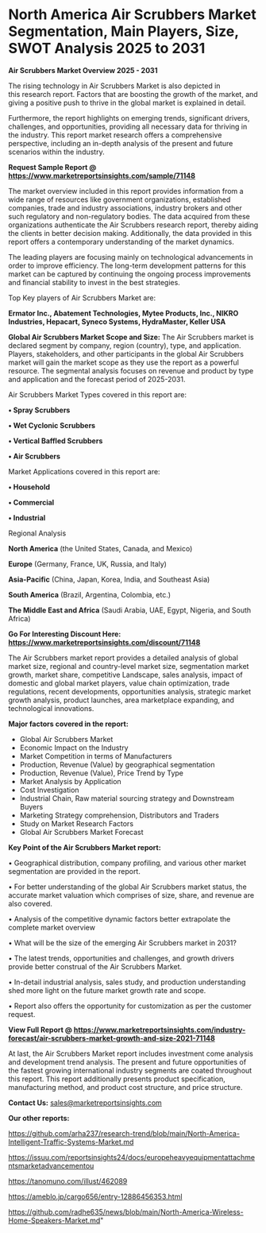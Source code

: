 # North America Air Scrubbers Market Segmentation, Main Players, Size, SWOT Analysis 2025 to 2031

<Strong> Air Scrubbers Market Overview 2025 - 2031</strong>

The rising technology in Air Scrubbers Market is also depicted in this research report. Factors that are boosting the growth of the market, and giving a positive push to thrive in the global market is explained in detail.

Furthermore, the report highlights on emerging trends, significant drivers, challenges, and opportunities, providing all necessary data for thriving in the industry. This report market research offers a comprehensive perspective, including an in-depth analysis of the present and future scenarios within the industry.

<strong>Request Sample Report @ <a href=https://www.marketreportsinsights.com/sample/71148>https://www.marketreportsinsights.com/sample/71148</a></strong>

The market overview included in this report provides information from a wide range of resources like government organizations, established companies, trade and industry associations, industry brokers and other such regulatory and non-regulatory bodies. The data acquired from these organizations authenticate the Air Scrubbers research report, thereby aiding the clients in better decision making. Additionally, the data provided in this report offers a contemporary understanding of the market dynamics.

The leading players are focusing mainly on technological advancements in order to improve efficiency. The long-term development patterns for this market can be captured by continuing the ongoing process improvements and financial stability to invest in the best strategies.

Top Key players of Air Scrubbers Market are:

<strong>Ermator Inc., Abatement Technologies, Mytee Products, Inc., NIKRO Industries, Hepacart, Syneco Systems, HydraMaster, Keller USA</strong>

<strong><b>Global Air Scrubbers Market Scope and Size:</b></strong>
The Air Scrubbers market is declared segment by company, region (country), type, and application. Players, stakeholders, and other participants in the global Air Scrubbers market will gain the market scope as they use the report as a powerful resource. The segmental analysis focuses on revenue and product by type and application and the forecast period of 2025-2031.

Air Scrubbers Market Types covered in this report are:

<strong>• Spray Scrubbers

• Wet Cyclonic Scrubbers

• Vertical Baffled Scrubbers

• Air Scrubbers</strong>

Market Applications covered in this report are:

<strong>• Household

• Commercial

• Industrial</strong> 

Regional Analysis

<strong>North America</strong> (the United States, Canada, and Mexico)

<strong>Europe</strong> (Germany, France, UK, Russia, and Italy)

<strong>Asia-Pacific</strong> (China, Japan, Korea, India, and Southeast Asia)

<strong>South America</strong> (Brazil, Argentina, Colombia, etc.)

<strong>The Middle East and Africa</strong> (Saudi Arabia, UAE, Egypt, Nigeria, and South Africa)

<strong>Go For Interesting Discount Here: <a href=https://www.marketreportsinsights.com/discount/71148>https://www.marketreportsinsights.com/discount/71148</a></strong>

The Air Scrubbers market report provides a detailed analysis of global market size, regional and country-level market size, segmentation market growth, market share, competitive Landscape, sales analysis, impact of domestic and global market players, value chain optimization, trade regulations, recent developments, opportunities analysis, strategic market growth analysis, product launches, area marketplace expanding, and technological innovations.

<strong><b>Major factors covered in the report:</b></strong>
<ul>
  <li>Global Air Scrubbers Market </li>
  <li>Economic Impact on the Industry</li>
  <li>Market Competition in terms of Manufacturers</li>
  <li>Production, Revenue (Value) by geographical segmentation</li>
  <li>Production, Revenue (Value), Price Trend by Type</li>
  <li>Market Analysis by Application</li>
  <li>Cost Investigation</li>
  <li>Industrial Chain, Raw material sourcing strategy and Downstream Buyers</li>
  <li>Marketing Strategy comprehension, Distributors and Traders</li>
  <li>Study on Market Research Factors</li>
  <li>Global Air Scrubbers Market Forecast</li>
</ul>

<strong><b>Key Point of the Air Scrubbers Market report:</b></strong>

• Geographical distribution, company profiling, and various other market segmentation are provided in the report.

• For better understanding of the global Air Scrubbers market status, the accurate market valuation which comprises of size, share, and revenue are also covered.

• Analysis of the competitive dynamic factors better extrapolate the complete market overview

• What will be the size of the emerging Air Scrubbers market in 2031?

• The latest trends, opportunities and challenges, and growth drivers provide better construal of the Air Scrubbers Market.

• In-detail industrial analysis, sales study, and production understanding shed more light on the future market growth rate and scope.

• Report also offers the opportunity for customization as per the customer request.

<strong><b>View Full Report @ <a href=https://www.marketreportsinsights.com/industry-forecast/air-scrubbers-market-growth-and-size-2021-71148>https://www.marketreportsinsights.com/industry-forecast/air-scrubbers-market-growth-and-size-2021-71148</a></b></strong>


At last, the Air Scrubbers Market report includes investment come analysis and development trend analysis. The present and future opportunities of the fastest growing international industry segments are coated throughout this report. This report additionally presents product specification, manufacturing method, and product cost structure, and price structure.

<strong>Contact Us:</strong>
sales@marketreportsinsights.com

<strong>Our other reports:</strong>

<a href=https://github.com/arha237/research-trend/blob/main/North-America-Intelligent-Traffic-Systems-Market.md>https://github.com/arha237/research-trend/blob/main/North-America-Intelligent-Traffic-Systems-Market.md</a>

<a href=https://issuu.com/reportsinsights24/docs/europeheavyequipmentattachmentsmarketadvancementou>https://issuu.com/reportsinsights24/docs/europeheavyequipmentattachmentsmarketadvancementou</a>

<a href=https://tanomuno.com/illust/462089>https://tanomuno.com/illust/462089</a>

<a href=https://ameblo.jp/cargo656/entry-12886456353.html>https://ameblo.jp/cargo656/entry-12886456353.html</a>

<a href=https://github.com/radhe635/news/blob/main/North-America-Wireless-Home-Speakers-Market.md>https://github.com/radhe635/news/blob/main/North-America-Wireless-Home-Speakers-Market.md</a>"
